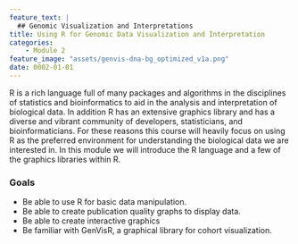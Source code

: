 ```yaml
---
feature_text: |
  ## Genomic Visualization and Interpretations
title: Using R for Genomic Data Visualization and Interpretation
categories:
    - Module 2
feature_image: "assets/genvis-dna-bg_optimized_v1a.png"
date: 0002-01-01
---
```


R is a rich language full of many packages and algorithms in the disciplines of statistics and bioinformatics to aid in the analysis and interpretation of biological data. In addition R has an extensive graphics library and has a diverse and vibrant community of developers, statisticians, and bioinformaticians. For these reasons this course will heavily focus on using R as the preferred environment for understanding the biological data we are interested in. In this module we will introduce the R language and a few of the graphics libraries within R.

### Goals
* Be able to use R for basic data manipulation.
* Be able to create publication quality graphs to display data.
* Be able to create interactive graphics
* Be familiar with GenVisR, a graphical library for cohort visualization.
